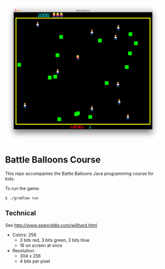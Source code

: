 ![Screenshot](bb.png)

# Battle Balloons Course

This repo accompanies the Battle Balloons Java programming course for kids.

To run the game:

    $ ./gradlew run

## Technical

See http://www.seanriddle.com/willhard.html

- Colors: 256
  - 3 bits red, 3 bits green, 2 bits blue
  - 16 on screen at once
- Resolution:
  - 304 x 256
  - 4 bits per pixel
